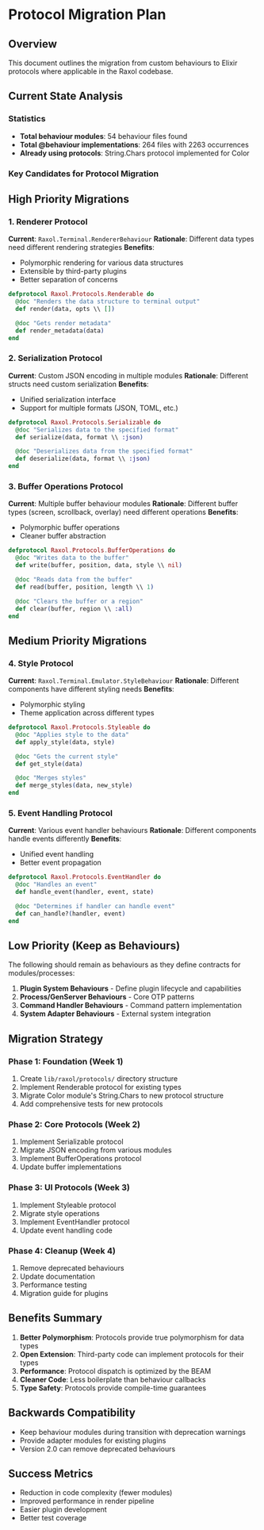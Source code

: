 # Protocol Migration Plan

## Overview
This document outlines the migration from custom behaviours to Elixir protocols where applicable in the Raxol codebase.

## Current State Analysis

### Statistics
- **Total behaviour modules**: 54 behaviour files found
- **Total @behaviour implementations**: 264 files with 2263 occurrences
- **Already using protocols**: String.Chars protocol implemented for Color

### Key Candidates for Protocol Migration

## High Priority Migrations

### 1. Renderer Protocol
**Current**: `Raxol.Terminal.RendererBehaviour`
**Rationale**: Different data types need different rendering strategies
**Benefits**:
- Polymorphic rendering for various data structures
- Extensible by third-party plugins
- Better separation of concerns

```elixir
defprotocol Raxol.Protocols.Renderable do
  @doc "Renders the data structure to terminal output"
  def render(data, opts \\ [])

  @doc "Gets render metadata"
  def render_metadata(data)
end
```

### 2. Serialization Protocol
**Current**: Custom JSON encoding in multiple modules
**Rationale**: Different structs need custom serialization
**Benefits**:
- Unified serialization interface
- Support for multiple formats (JSON, TOML, etc.)

```elixir
defprotocol Raxol.Protocols.Serializable do
  @doc "Serializes data to the specified format"
  def serialize(data, format \\ :json)

  @doc "Deserializes data from the specified format"
  def deserialize(data, format \\ :json)
end
```

### 3. Buffer Operations Protocol
**Current**: Multiple buffer behaviour modules
**Rationale**: Different buffer types (screen, scrollback, overlay) need different operations
**Benefits**:
- Polymorphic buffer operations
- Cleaner buffer abstraction

```elixir
defprotocol Raxol.Protocols.BufferOperations do
  @doc "Writes data to the buffer"
  def write(buffer, position, data, style \\ nil)

  @doc "Reads data from the buffer"
  def read(buffer, position, length \\ 1)

  @doc "Clears the buffer or a region"
  def clear(buffer, region \\ :all)
end
```

## Medium Priority Migrations

### 4. Style Protocol
**Current**: `Raxol.Terminal.Emulator.StyleBehaviour`
**Rationale**: Different components have different styling needs
**Benefits**:
- Polymorphic styling
- Theme application across different types

```elixir
defprotocol Raxol.Protocols.Styleable do
  @doc "Applies style to the data"
  def apply_style(data, style)

  @doc "Gets the current style"
  def get_style(data)

  @doc "Merges styles"
  def merge_styles(data, new_style)
end
```

### 5. Event Handling Protocol
**Current**: Various event handler behaviours
**Rationale**: Different components handle events differently
**Benefits**:
- Unified event handling
- Better event propagation

```elixir
defprotocol Raxol.Protocols.EventHandler do
  @doc "Handles an event"
  def handle_event(handler, event, state)

  @doc "Determines if handler can handle event"
  def can_handle?(handler, event)
end
```

## Low Priority (Keep as Behaviours)

The following should remain as behaviours as they define contracts for modules/processes:

1. **Plugin System Behaviours** - Define plugin lifecycle and capabilities
2. **Process/GenServer Behaviours** - Core OTP patterns
3. **Command Handler Behaviours** - Command pattern implementation
4. **System Adapter Behaviours** - External system integration

## Migration Strategy

### Phase 1: Foundation (Week 1)
1. Create `lib/raxol/protocols/` directory structure
2. Implement Renderable protocol for existing types
3. Migrate Color module's String.Chars to new protocol structure
4. Add comprehensive tests for new protocols

### Phase 2: Core Protocols (Week 2)
1. Implement Serializable protocol
2. Migrate JSON encoding from various modules
3. Implement BufferOperations protocol
4. Update buffer implementations

### Phase 3: UI Protocols (Week 3)
1. Implement Styleable protocol
2. Migrate style operations
3. Implement EventHandler protocol
4. Update event handling code

### Phase 4: Cleanup (Week 4)
1. Remove deprecated behaviours
2. Update documentation
3. Performance testing
4. Migration guide for plugins

## Benefits Summary

1. **Better Polymorphism**: Protocols provide true polymorphism for data types
2. **Open Extension**: Third-party code can implement protocols for their types
3. **Performance**: Protocol dispatch is optimized by the BEAM
4. **Cleaner Code**: Less boilerplate than behaviour callbacks
5. **Type Safety**: Protocols provide compile-time guarantees

## Backwards Compatibility

- Keep behaviour modules during transition with deprecation warnings
- Provide adapter modules for existing plugins
- Version 2.0 can remove deprecated behaviours

## Success Metrics

- Reduction in code complexity (fewer modules)
- Improved performance in render pipeline
- Easier plugin development
- Better test coverage